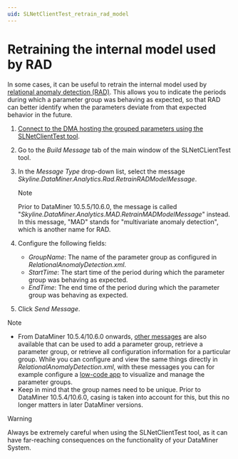 ```yaml
---
uid: SLNetClientTest_retrain_rad_model
---
```


# Retraining the internal model used by RAD

In some cases, it can be useful to retrain the internal model used by [relational anomaly detection (RAD)](xref:Relational_anomaly_detection). This allows you to indicate the periods during which a parameter group was behaving as expected, so that RAD can better identify when the parameters deviate from that expected behavior in the future.

1. [Connect to the DMA hosting the grouped parameters using the SLNetClientTest tool](xref:Connecting_to_a_DMA_with_the_SLNetClientTest_tool).

1. Go to the *Build Message* tab of the main window of the SLNetCLientTest tool.

1. In the *Message Type* drop-down list, select the message *Skyline.DataMiner.Analytics.Rad.RetrainRADModelMessage*.

   > [!NOTE]
   > Prior to DataMiner 10.5.5/10.6.0<!--RN 42480-->, the message is called "*Skyline.DataMiner.Analytics.MAD.RetrainMADModelMessage*" instead. In this message, "MAD" stands for "multivariate anomaly detection", which is another name for RAD.

1. Configure the following fields:

   - *GroupName*: The name of the parameter group as configured in *RelationalAnomalyDetection.xml*.
   - *StartTime*: The start time of the period during which the parameter group was behaving as expected.
   - *EndTime*: The end time of the period during which the parameter group was behaving as expected.

1. Click *Send Message*.

> [!NOTE]
>
> - From DataMiner 10.5.4/10.6.0 onwards, [other messages](xref:SLNetClientTest_managing_RAD_parameter_groups) are also available that can be used to add a parameter group, retrieve a parameter group, or retrieve all configuration information for a particular group. While you can configure and view the same things directly in *RelationalAnomalyDetection.xml*, with these messages you can for example configure a [low-code app](xref:Application_framework) to visualize and manage the parameter groups.<!-- RN 42181 -->
> - Keep in mind that the group names need to be unique. Prior to DataMiner 10.5.4/10.6.0, casing is taken into account for this, but this no longer matters in later DataMiner versions.<!-- RN 42276 -->

> [!WARNING]
> Always be extremely careful when using the SLNetClientTest tool, as it can have far-reaching consequences on the functionality of your DataMiner System.
